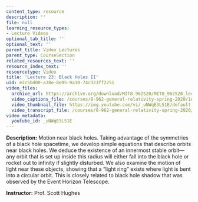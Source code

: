 ```yaml
---
content_type: resource
description: ''
file: null
learning_resource_types:
- Lecture Videos
optional_tab_title: ''
optional_text: ''
parent_title: Video Lectures
parent_type: CourseSection
related_resources_text: ''
resource_index_text: ''
resourcetype: Video
title: 'Lecture 23: Black Holes II'
uid: e2c5bd00-a38e-8e05-9a10-74c323ff2251
video_files:
  archive_url: https://archive.org/download/MIT8.962S20/MIT8_962S20_lec23_300k.mp4
  video_captions_file: /courses/8-962-general-relativity-spring-2020/1d96129a0037521f8d0bca2870bbd01f_uNWqE3LS1E.vtt
  video_thumbnail_file: https://img.youtube.com/vi/_uNWqE3LS1E/default.jpg
  video_transcript_file: /courses/8-962-general-relativity-spring-2020/7ed0f53936bf28b5578be29776d6bb9c_uNWqE3LS1E.pdf
video_metadata:
  youtube_id: _uNWqE3LS1E
---
```


**Description:** Motion near black holes. Taking advantage of the symmetries of a black hole spacetime, we develop simple equations that describe orbits near black holes. We deduce the existence of an innermost stable orbit—any orbit that is set up inside this radius will either fall into the black hole or rocket out to infinity if slightly disturbed. We also examine the motion of light near these objects, showing that a “light ring” exists where light is bent into a circular orbit. This is closely related to black hole shadow that was observed by the Event Horizon Telescope.

**Instructor:** Prof. Scott Hughes